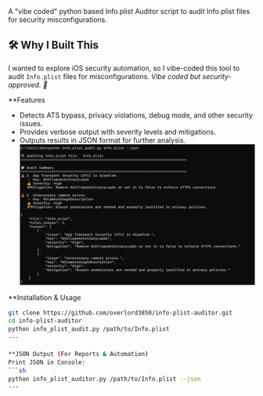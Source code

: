 A "vibe coded" python based Info.plist Auditor script to audit Info.plist files for security misconfigurations.
## 🛠 Why I Built This
I wanted to explore iOS security automation, so I vibe-coded this tool to audit `Info.plist` files for misconfigurations. 
*Vibe coded but security-approved. 🚀*

**Features
- Detects ATS bypass, privacy violations, debug mode, and other security issues.
- Provides verbose output with severity levels and mitigations.
- Outputs results in JSON format for further analysis.
![Alt text](Output.png)

**Installation & Usage
```sh
git clone https://github.com/overlord3850/info-plist-auditor.git
cd info-plist-auditor
python info_plist_audit.py /path/to/Info.plist
---

**JSON Output (For Reports & Automation)
Print JSON in Console:
```sh
python info_plist_auditor.py /path/to/Info.plist --json
---

